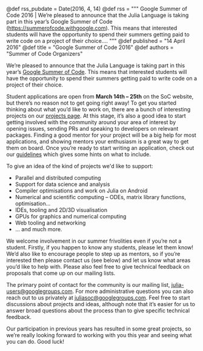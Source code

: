 @def rss_pubdate = Date(2016, 4, 14)
@def rss = """ Google Summer of Code 2016 | We’re pleased to announce that the Julia Language is taking part in this year’s Google Summer of Code (https://summerofcode.withgoogle.com). This means that interested students will have the opportunity to spend their summers getting paid to write code on a project of their choice.... """
@def published = "14 April 2016"
@def title = "Google Summer of Code 2016"
@def authors = "Summer of Code Organizers"  


We’re pleased to announce that the Julia Language is taking part in this year’s [Google Summer of Code](https://summerofcode.withgoogle.com). This means that interested students will have the opportunity to spend their summers getting paid to write code on a project of their choice.

Student applications are open from **March 14th – 25th** on the SoC website, but there’s no reason not to get going right away! To get you started thinking about what you’d like to work on, there are a bunch of interesting projects on our [projects page](/jsoc/projects/). At this stage, it’s also a good idea to start getting involved with the community around your area of interest by opening issues, sending PRs and speaking to developers on relevant packages. Finding a good mentor for your project will be a big help for most applications, and showing mentors your enthusiasm is a great way to get them on board. Once you’re ready to start writing an application, check out our [guidelines](/jsoc/guidelines/) which gives some hints on what to include.

To give an idea of the kind of projects we'd like to support:

* Parallel and distributed computing
* Support for data science and analysis
* Compiler optimisations and work on Julia on Android
* Numerical and scientific computing – ODEs, matrix library functions, optimisation…
* IDEs, tooling and 2D/3D visualisation
* GPUs for graphics and numerical computing
* Web tooling and networking
* … and much more.

We welcome involvement in our summer frivolities even if you’re not a student. Firstly, if you happen to know any students, please let them know! We’d also like to encourage people to step up as mentors, so if you’re interested then please contact us (see below) and let us know what areas you’d like to help with. Please also feel free to give technical feedback on proposals that come up on our mailing lists.

The primary point of contact for the community is our mailing list, julia-users@googlegroups.com. For more administrative questions you can also reach out to us privately at juliasoc@googlegroups.com. Feel free to start discussions about projects and ideas, although note that it’s easier for us to answer broad questions about the process than to give specific technical feedback.

Our participation in previous years has resulted in some great projects, so we’re really looking forward to working with you this year and seeing what you can do. Good luck!
